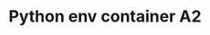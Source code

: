 # Python env container A2


<!-- Security scan triggered at 2025-09-02 02:41:44 -->

<!-- Security scan triggered at 2025-09-02 15:08:56 -->

<!-- Security scan triggered at 2025-09-09 05:35:25 -->
